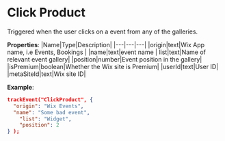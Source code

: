# Click Product

Triggered when the user clicks on a event from any of the galleries.

**Properties**:
|Name|Type|Description|
|---|---|---|
|origin|text|Wix App name, i.e Events, Bookings |
|name|text|event name |
list|text|Name of relevant event gallery|
|position|number|Event position in the gallery|
|isPremium|boolean|Whether the Wix site is Premium|
|userId|text|User ID|
|metaSiteId|text|Wix site ID|

**Example**:
```JSON
trackEvent("ClickProduct", {
  "origin": "Wix Events",
  "name": "Some bad event",
    "list": "Widget",
    "position": 2
} );
```
